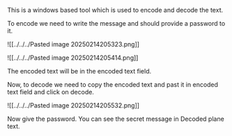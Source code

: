 This is a windows based tool which is used to encode and decode the text.

To encode we need to write the message and should provide a password to it.

![[../../../Pasted image 20250214205323.png]]

![[../../../Pasted image 20250214205414.png]]

The encoded text will be in the encoded text field.

Now, to decode we need to copy the encoded text and past it in encoded text field and click on decode.

![[../../../Pasted image 20250214205532.png]]

Now give the password. You can see the secret message in Decoded plane text.